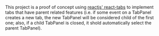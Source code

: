 This project is a proof of concept using [reactjs' react-tabs](https://github.com/reactjs/react-tabs) to implement tabs that have parent related features (i.e. if some event on a TabPanel creates a new tab, the new TabPanel will be considered child of the first one; also, if a child TabPanel is closed, it shold automatically select the parent TabPanel).
